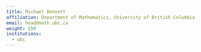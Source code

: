 ```yaml
---
title: Michael Bennett
affiliation: Department of Mathematics, University of British Columbia
email: head@math.ubc.ca
weight: 550
institutions:
  - ubc
---
```

